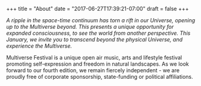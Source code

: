 +++
title = "About"
date = "2017-06-27T17:39:21-07:00"
draft = false
+++

_A ripple in the space-time continuum has torn a rift in our Universe, opening up to the Multiverse beyond. This presents a unique opportunity for expanded consciousness, to see the world from another perspective. This January, we invite you to transcend beyond the physical Universe, and experience the Multiverse._

Multiverse Festival is a unique open air music, arts and lifestyle festival promoting self-expression and freedom in natural landscapes. As we look forward to our fourth edition, we remain fiercely independent - we are proudly free of corporate sponsorship, state-funding or political affiliations.
